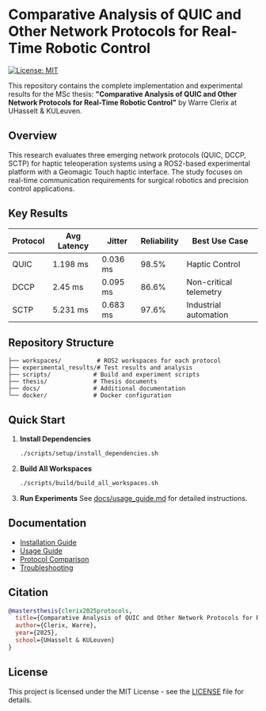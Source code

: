 # Comparative Analysis of QUIC and Other Network Protocols for Real-Time Robotic Control

[![License: MIT](https://img.shields.io/badge/License-MIT-yellow.svg)](https://opensource.org/licenses/MIT)

This repository contains the complete implementation and experimental results for the MSc thesis: **"Comparative Analysis of QUIC and Other Network Protocols for Real-Time Robotic Control"** by Warre Clerix at UHasselt & KULeuven.

## Overview

This research evaluates three emerging network protocols (QUIC, DCCP, SCTP) for haptic teleoperation systems using a ROS2-based experimental platform with a Geomagic Touch haptic interface. The study focuses on real-time communication requirements for surgical robotics and precision control applications.

## Key Results

| Protocol | Avg Latency | Jitter | Reliability | Best Use Case |
|----------|-------------|---------|-------------|---------------|
| QUIC | 1.198 ms | 0.036 ms | 98.5% | Haptic Control |
| DCCP | 2.45 ms | 0.095 ms | 86.6% | Non-critical telemetry |
| SCTP | 5.231 ms | 0.683 ms | 97.6% | Industrial automation |

## Repository Structure

```
├── workspaces/          # ROS2 workspaces for each protocol
├── experimental_results/# Test results and analysis
├── scripts/            # Build and experiment scripts
├── thesis/             # Thesis documents
├── docs/               # Additional documentation
└── docker/             # Docker configuration
```

## Quick Start

1. **Install Dependencies**
   ```bash
   ./scripts/setup/install_dependencies.sh
   ```

2. **Build All Workspaces**
   ```bash
   ./scripts/build/build_all_workspaces.sh
   ```

3. **Run Experiments**
   See [docs/usage_guide.md](docs/usage_guide.md) for detailed instructions.

## Documentation

- [Installation Guide](docs/installation_guide.md)
- [Usage Guide](docs/usage_guide.md)
- [Protocol Comparison](docs/protocol_comparison.md)
- [Troubleshooting](docs/troubleshooting.md)

## Citation

```bibtex
@mastersthesis{clerix2025protocols,
  title={Comparative Analysis of QUIC and Other Network Protocols for Real-Time Robotic Control},
  author={Clerix, Warre},
  year={2025},
  school={UHasselt & KULeuven}
}
```

## License

This project is licensed under the MIT License - see the [LICENSE](LICENSE) file for details.
